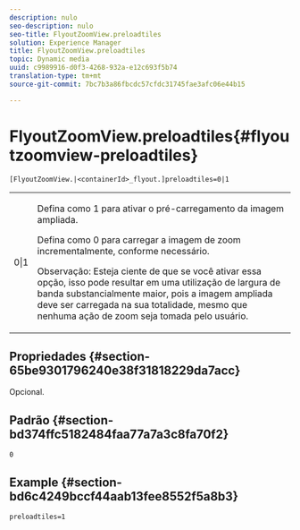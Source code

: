 ```yaml
---
description: nulo
seo-description: nulo
seo-title: FlyoutZoomView.preloadtiles
solution: Experience Manager
title: FlyoutZoomView.preloadtiles
topic: Dynamic media
uuid: c9989916-d0f3-4268-932a-e12c693f5b74
translation-type: tm+mt
source-git-commit: 7bc7b3a86fbcdc57cfdc31745fae3afc06e44b15

---
```



# FlyoutZoomView.preloadtiles{#flyoutzoomview-preloadtiles}

`[FlyoutZoomView.|<containerId>_flyout.]preloadtiles=0|1`

<table id="table_E314540D347D47699C04EB80D20C0721"> 
 <tbody> 
  <tr> 
   <td colname="col1"> <p> <span class="codeph"> 0|1</span> </p> </td> 
   <td colname="col2"> <p> Defina como <span class="codeph"> 1</span> para ativar o pré-carregamento da imagem ampliada. </p> <p>Defina como <span class="codeph"> 0</span> para carregar a imagem de zoom incrementalmente, conforme necessário. </p> <p> <p>Observação:  Esteja ciente de que se você ativar essa opção, isso pode resultar em uma utilização de largura de banda substancialmente maior, pois a imagem ampliada deve ser carregada na sua totalidade, mesmo que nenhuma ação de zoom seja tomada pelo usuário. </p> </p> </td> 
  </tr> 
 </tbody> 
</table>

## Propriedades {#section-65be9301796240e38f31818229da7acc}

Opcional.

## Padrão {#section-bd374ffc5182484faa77a7a3c8fa70f2}

`0`

## Example {#section-bd6c4249bccf44aab13fee8552f5a8b3}

`preloadtiles=1`
